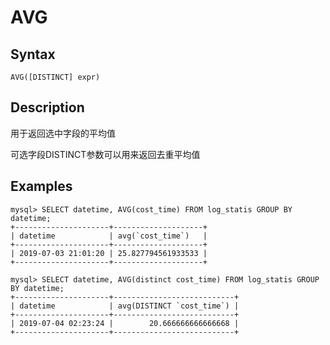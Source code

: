 # AVG

## Syntax

`AVG([DISTINCT] expr)`

## Description

用于返回选中字段的平均值

可选字段DISTINCT参数可以用来返回去重平均值

## Examples

```
mysql> SELECT datetime, AVG(cost_time) FROM log_statis GROUP BY datetime;
+---------------------+--------------------+
| datetime            | avg(`cost_time`)   |
+---------------------+--------------------+
| 2019-07-03 21:01:20 | 25.827794561933533 |
+---------------------+--------------------+

mysql> SELECT datetime, AVG(distinct cost_time) FROM log_statis GROUP BY datetime;
+---------------------+---------------------------+
| datetime            | avg(DISTINCT `cost_time`) |
+---------------------+---------------------------+
| 2019-07-04 02:23:24 |        20.666666666666668 |
+---------------------+---------------------------+

```
